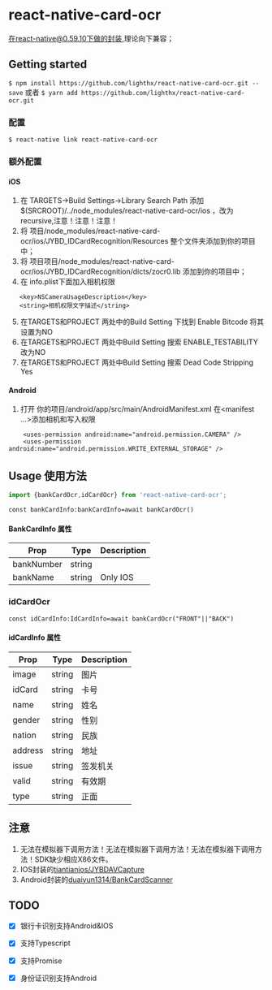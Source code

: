 # react-native-card-ocr
在react-native@0.59.10下做的封装,理论向下兼容；
## Getting started

`$ npm install https://github.com/lighthx/react-native-card-ocr.git --save`
或者
`$ yarn add https://github.com/lighthx/react-native-card-ocr.git `

### 配置

`$ react-native link react-native-card-ocr`

### 额外配置


#### iOS

1. 在 TARGETS->Build Settings->Library Search Path 添加 $(SRCROOT)/../node_modules/react-native-card-ocr/ios ，改为recursive,注意！注意！注意！
2. 将 项目/node_modules/react-native-card-ocr/ios/JYBD_IDCardRecognition/Resources 整个文件夹添加到你的项目中；
3. 将 项目项目/node_modules/react-native-card-ocr/ios/JYBD_IDCardRecognition/dicts/zocr0.lib 添加到你的项目中；
4. 在 info.plist下面加入相机权限   
```
   <key>NSCameraUsageDescription</key>
   <string>相机权限文字描述</string>
```
5. 在TARGETS和PROJECT 两处中的Build Setting 下找到 Enable Bitcode 将其设置为NO
6. 在TARGETS和PROJECT 两处中Build Setting  搜索 ENABLE_TESTABILITY 改为NO
7. 在TARGETS和PROJECT 两处中Build Setting  搜索 Dead Code Stripping Yes

#### Android

1. 打开 你的项目/android/app/src/main/AndroidManifest.xml 在<manifest ...>添加相机和写入权限
```
    <uses-permission android:name="android.permission.CAMERA" />
    <uses-permission android:name="android.permission.WRITE_EXTERNAL_STORAGE" />
```
 

## Usage 使用方法
```javascript
import {bankCardOcr,idCardOcr} from 'react-native-card-ocr';
```

```
const bankCardInfo:bankCardInfo=await bankCardOcr()
```

#### BankCardInfo 属性
| Prop                    | Type    |  Description
| ----------------------- |:-------:| -------
| bankNumber              | string  | 
| bankName                | string  |  Only IOS

### idCardOcr

```
const idCardInfo:IdCardInfo=await bankCardOcr("FRONT"||"BACK")
```

#### idCardInfo 属性
| Prop                    | Type    |  Description
| ----------------------- |:-------:| -------
| image                   | string  |  图片
| idCard                  | string  |  卡号
| name                    | string  |  姓名
| gender                  | string  |  性别
| nation                  | string  |  民族
| address                 | string  |  地址
| issue                   | string  |  签发机关
| valid                   | string  |  有效期
| type                    | string  |  正面|反面

## 注意
1. 无法在模拟器下调用方法！无法在模拟器下调用方法！无法在模拟器下调用方法！SDK缺少相应X86文件。
2. IOS封装的[tiantianios/JYBDAVCapture](https://github.com/tiantianios/JYBDAVCapture)
3. Android封装的[duaiyun1314/BankCardScanner](https://github.com/duaiyun1314/BankCardScanner)


## TODO
- [x] 银行卡识别支持Android&IOS
- [x] 支持Typescript
- [x] 支持Promise
- [x] 身份证识别支持Android

